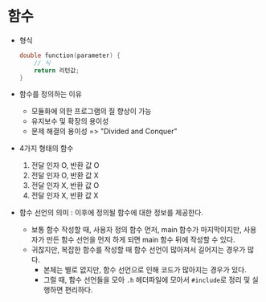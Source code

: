 # 함수
- 형식
  ```C++
  double function(parameter) {
      // 식
      return 리턴값;
  }
  ```
  
- 함수를 정의하는 이유
  - 모듈화에 의한 프로그램의 질 향상이 가능
  - 유지보수 및 확장의 용이성
  - 문제 해결의 용이성 => "Divided and Conquer"
    
- 4가지 형태의 함수
  1. 전달 인자 O, 반환 값 O
  2. 전달 인자 O, 반환 값 X
  3. 전달 인자 X, 반환 값 O
  4. 전달 인자 X, 반환 값 X

- 함수 선언의 의미 : 이후에 정의될 함수에 대한 정보를 제공한다.
  - 보통 함수 작성할 때, 사용자 정의 함수 먼저, main 함수가 마지막이지만, 사용자가 만든 함수 선언을 먼저 하게 되면 main 함수 뒤에 작성할 수 있다.
  - 귀찮지만, 복잡한 함수를 작성할 때 함수 선언이 많아져서 길어지는 경우가 많다.
    - 본체는 별로 없지만, 함수 선언으로 인해 코드가 많아지는 경우가 있다.
    - 그럴 때, 함수 선언들을 모아 ```.h``` 헤더파일에 모아서 ```#include```로 정리 및 실행하면 편리하다.
